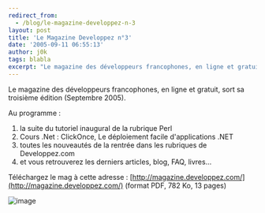 ```yaml
---
redirect_from:
  - /blog/le-magazine-developpez-n-3
layout: post
title: 'Le Magazine Developpez n°3'
date: '2005-09-11 06:55:13'
author: j0k
tags: blabla
excerpt: "Le magazine des développeurs francophones, en ligne et gratuit, sort sa troisième édition (Septembre 2005).     \nAu programme :  \n  \n1. la suite du tutoriel inaugural de la rubrique Perl   2. Cours .Net : ClickOnce, Le déploiement facile d'applications .NET   3. toutes les nouveautés de la rentrée dans les rubriques de Developpez.com       …"
---
```


Le magazine des développeurs francophones, en ligne et gratuit, sort sa troisième édition (Septembre 2005).

Au programme :

1. la suite du tutoriel inaugural de la rubrique Perl
2. Cours .Net : ClickOnce, Le déploiement facile d'applications .NET
3. toutes les nouveautés de la rentrée dans les rubriques de Developpez.com
4. et vous retrouverez les derniers articles, blog, FAQ, livres...

Téléchargez le mag à cette adresse : [http://magazine.developpez.com/](http://magazine.developpez.com/) (format PDF, 782 Ko, 13 pages)

![image](http://magazine.developpez.com/images/couverture-200509.jpg)
